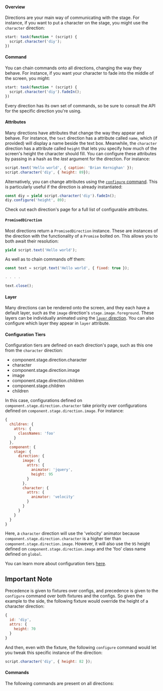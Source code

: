 #### Overview

Directions are your main way of communicating with the stage. For instance, if you want to put a character on the stage, you might use the `character` direction:

```js
start: task(function * (script) {
  script.character('diy');
})
```

#### Command

You can chain commands onto all directions, changing the way they behave. For instance, if you want your character to fade into the middle of the screen, you might:

```js
start: task(function * (script) {
  script.character('diy').fadeIn();
})
```

Every direction has its own set of commands, so be sure to consult the API for the specific direction you're using.

#### Attributes

Many directions have attributes that change the way they appear and behave. For instance, the `text` direction has a attribute called `name`, which (if provided) will display a name beside the text box. Meanwhile, the `character` direction has a attribute called `height` that lets you specify how much of the screen's height the character should fill. You can configure these attributes by passing in a hash as the _last_ argument for the direction. For instance:

```js
script.text('Hello world', { caption: 'Brian Kernighan' });
script.character('diy', { height: 89});
```

Alternatively, you can change attributes using the [`configure` command](http://localhost:4200/#/api/stage/directions?anchor=configure(hash_or_key%2C_value)). This is particularly useful if the direction is already instantiated:

```js
const diy = yield script.character('diy').fadeIn();
diy.configure('height', 89);
```

Check out each direction's page for a full list of configurable attributes.

#### `PromisedDirection`

Most directions return a `PromisedDirection` instance. These are instances of the direction with the functionality of a `Promise` bolted on. This allows you to both await their resolution:

```js
yield script.text('Hello world');
```

As well as to chain commands off them:

```js
const text = script.text('Hello world', { fixed: true });

. . . .

text.close();
```

#### Layer

Many directions can be rendered onto the screen, and they each have a default layer, such as the `image` direction's `stage.image.foreground`. These layers can be individually animated using the [`layer` direction](#/api/stage/directions/layer). You can also configure which layer they appear in `layer` attribute.

<div class="row">

<div class="with-aside small-order-2 medium-order-1">

#### Configuration Tiers

Configuration tiers are defined on each direction's page, such as this one from the `character` direction:

* component.stage.direction.character
* character
* component.stage.direction.image
* image
* component.stage.direction.children
* component.stage.children
* children

In this case, configurations defined on `component.stage.direction.character` take priority over configurations defined on `component.stage.direction.image`. For instance:

```js
{
  children: {
    attrs: {
      classNames: 'foo'
    }
  },
  component: {
    stage: {
      direction: {
        image: {
          attrs: {
            animator: 'jquery',
            height: 95
          }
        },
        character: {
          attrs: {
            animator: 'velocity'
          }
        }
      }
    }
  }
}
```

Here, a `character` direction will use the 'velocity' animator because `component.stage.direction.character` is a higher tier than `component.stage.direction.image`. However, it will also use the `95` height defined on `component.stage.direction.image` and the 'foo' class name defined on `global`.

You can learn more about configuration tiers [here](#/api/engine/configuration/configuration-tiers).

</div>

<aside class="aside javascript small-order-1 medium-order-2">

# Important Note

Precedence is given to fixtures over configs, and precedence is given to the `configure` command over both fixtures and the configs. So given the example to the side, the following fixture would override the height of a character direction:

```js
{
  id: 'diy',
  attrs: {
    height: 70
  }
}
```

And then, even with the fixture, the following `configure` command would let you tweak this specific instance of the direction:

```js
script.character('diy', { height: 82 });
```

</aside>

</div>

#### Commands

The following commands are present on all directions:
